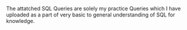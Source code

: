 The attatched SQL Queries are solely my practice Queries which I have uploaded as a part of very basic to general understanding of SQL for knowledge. 

